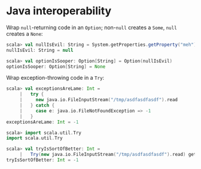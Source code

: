 # Java interoperability

Wrap `null`-returning code in an `Option`; non-`null` creates a `Some`, `null` creates a `None`:

```scala
scala> val nullIsEvil: String = System.getProperties.getProperty("meh")
nullIsEvil: String = null

scala> val optionIsSooper: Option[String] = Option(nullIsEvil)
optionIsSooper: Option[String] = None
```

Wrap exception-throwing code in a `Try`:

```scala
scala> val exceptionsAreLame: Int =
     |   try {
     |     new java.io.FileInputStream("/tmp/asdfasdfasdf").read
     |   } catch {
     |     case e: java.io.FileNotFoundException => -1
     |   }
exceptionsAreLame: Int = -1

scala> import scala.util.Try
import scala.util.Try

scala> val tryIsSortOfBetter: Int =
     |   Try(new java.io.FileInputStream("/tmp/asdfasdfasdf").read) getOrElse -1
tryIsSortOfBetter: Int = -1
```

